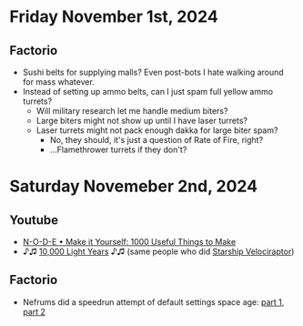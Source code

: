 # Friday November 1st, 2024

## Factorio
-   Sushi belts for supplying malls?  Even post-bots I hate walking around for mass whatever.
-   Instead of setting up ammo belts, can I just spam full yellow ammo turrets?
    -   Will military research let me handle medium biters?
    -   Large biters might not show up until I have laser turrets?
    -   Laser turrets might not pack enough dakka for large biter spam?
        -   No, they should, it's just a question of Rate of Fire, right?
        -   ...Flamethrower turrets if they don't?



# Saturday Novemeber 2nd, 2024

## Youtube
-   [N-O-D-E • Make it Yourself: 1000 Useful Things to Make](https://www.youtube.com/watch?v=TSFJ2OH1PQA)
-   ♪♫ [10,000 Light Years](https://www.youtube.com/watch?v=zHcJgHNRqLs) ♪♫ (same people who did [Starship Velociraptor](https://www.youtube.com/watch?v=2n_Ae9DGC0U))

## Factorio
-   Nefrums did a speedrun attempt of default settings space age: [part 1](https://www.youtube.com/watch?v=AcQhio33TuY), [part 2](https://www.youtube.com/watch?v=77oAMgoCl0o)
